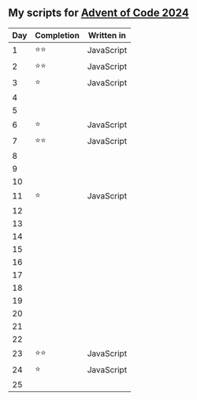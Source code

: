 ## My scripts for [Advent of Code 2024](https://adventofcode.com/2024)

| Day | Completion | Written in |
| --- | ---------- | ---------- |
| 1   | ⭐⭐      | JavaScript |
| 2   | ⭐⭐      | JavaScript |
| 3   | ⭐        | JavaScript |
| 4   |            |
| 5   |            |
| 6   | ⭐        | JavaScript |
| 7   | ⭐⭐      | JavaScript |
| 8   |            |
| 9   |            |
| 10  |            |
| 11  | ⭐        | JavaScript |
| 12  |            |
| 13  |            |
| 14  |            |
| 15  |            |
| 16  |            |
| 17  |            |
| 18  |            |
| 19  |            |
| 20  |            |
| 21  |            |
| 22  |            |
| 23  | ⭐⭐      | JavaScript |
| 24  | ⭐        | JavaScript |
| 25  |            |
